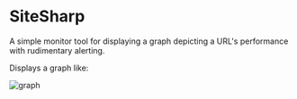 SiteSharp
=========

A simple monitor tool for displaying a graph depicting a URL's performance with rudimentary alerting.

Displays a graph like:

![graph](screenshot.jpg)
